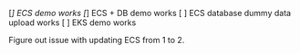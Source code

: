 [*] ECS demo works
[*] ECS + DB demo works
[ ] ECS database dummy data upload works
[ ] EKS demo works

Figure out issue with updating ECS from 1 to 2. 